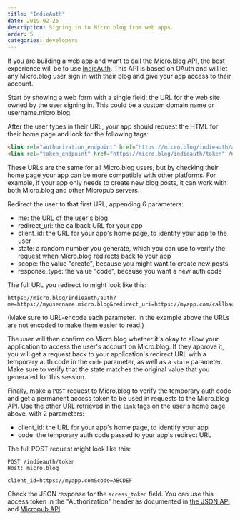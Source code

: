 ```yaml
---
title: "IndieAuth"
date: 2019-02-26
description: Signing in to Micro.blog from web apps.
order: 5
categories: developers
---
```


If you are building a web app and want to call the Micro.blog API, the best experience will be to use [IndieAuth](https://indieauth.net/). This API is based on OAuth and will let any Micro.blog user sign in with their blog and give your app access to their account.

Start by showing a web form with a single field: the URL for the web site owned by the user signing in. This could be a custom domain name or username.micro.blog.

After the user types in their URL, your app should request the HTML for their home page and look for the following tags:

```html
<link rel="authorization_endpoint" href="https://micro.blog/indieauth/auth" />
<link rel="token_endpoint" href="https://micro.blog/indieauth/token" />
```

These URLs are the same for all Micro.blog users, but by checking their home page your app can be more compatible with other platforms. For example, if your app only needs to create new blog posts, it can work with both Micro.blog and other Micropub servers.

Redirect the user to that first URL, appending 6 parameters:

* me: the URL of the user's blog
* redirect_uri: the callback URL for your app
* client_id: the URL for your app's home page, to identify your app to the user
* state: a random number you generate, which you can use to verify the request when Micro.blog redirects back to your app
* scope: the value "create", because you might want to create new posts
* response_type: the value "code", because you want a new auth code

The full URL you redirect to might look like this:

```http
https://micro.blog/indieauth/auth?me=https://myusername.micro.blog&redirect_uri=https://myapp.com/callback&client_id=https://myapp.com&state=12345&scope=create&response_type=code
```

(Make sure to URL-encode each parameter. In the example above the URLs are not encoded to make them easier to read.)

The user will then confirm on Micro.blog whether it's okay to allow your application to access the user's account on Micro.blog. If they approve it, you will get a request back to your application's redirect URL with a temporary auth code in the `code` parameter, as well as a `state` parameter. Make sure to verify that the state matches the original value that you generated for this session.

Finally, make a `POST` request to Micro.blog to verify the temporary auth code and get a permanent access token to be used in requests to the Micro.blog API. Use the other URL retrieved in the `link` tags on the user's home page above, with 2 parameters:

* client_id: the URL for your app's home page, to identify your app
* code: the temporary auth code passed to your app's redirect URL

The full POST request might look like this:

```http
POST /indieauth/token
Host: micro.blog

client_id=https://myapp.com&code=ABCDEF
```

Check the JSON response for the `access_token` field. You can use this access token in the "Authorization" header as documented in [the JSON API](/2017/api-json/) and [Micropub API](/2017/api-posting/).
